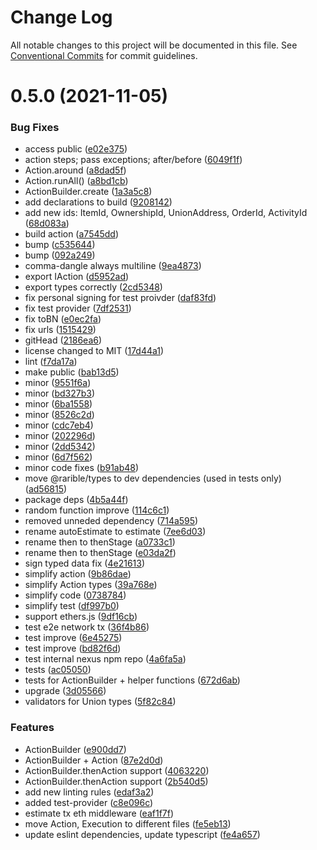 # Change Log

All notable changes to this project will be documented in this file.
See [Conventional Commits](https://conventionalcommits.org) for commit guidelines.

# 0.5.0 (2021-11-05)


### Bug Fixes

* access public ([e02e375](https://github.com/rarible/ts-common/commit/e02e375d228c50eead9ab95c8b7f4d4ff8d357a5))
* action steps; pass exceptions; after/before ([6049f1f](https://github.com/rarible/ts-common/commit/6049f1fef76246f30ae37ac53890aaaccaef6432))
* Action.around ([a8dad5f](https://github.com/rarible/ts-common/commit/a8dad5f8c23fd0904d1e984d7cea0ba1f445441e))
* Action.runAll() ([a8bd1cb](https://github.com/rarible/ts-common/commit/a8bd1cbab4986fa54618191d2cd3410f5842a0dc))
* ActionBuilder.create ([1a3a5c8](https://github.com/rarible/ts-common/commit/1a3a5c8d51f628d933fee54a09766310be4aeb04))
* add declarations to build ([9208142](https://github.com/rarible/ts-common/commit/9208142761897f050ba89980383335ee4f18cd2d))
* add new ids: ItemId, OwnershipId, UnionAddress, OrderId, ActivityId ([68d083a](https://github.com/rarible/ts-common/commit/68d083ae76eea5f167997b973fa64399e920a2f8))
* build action ([a7545dd](https://github.com/rarible/ts-common/commit/a7545ddc124691a4189326388b0b7c7610741654))
* bump ([c535644](https://github.com/rarible/ts-common/commit/c535644844e6b83a95e81011abad06744cd72dbf))
* bump ([092a249](https://github.com/rarible/ts-common/commit/092a249b1c01b6565db792058285a73993c1f659))
* comma-dangle always multiline ([9ea4873](https://github.com/rarible/ts-common/commit/9ea4873ec37e95b8e1f1a7b4cdcb425ba01c6135))
* export IAction ([d5952ad](https://github.com/rarible/ts-common/commit/d5952ade9425327e1d9f2c576b0dd5e9f4a7afc3))
* export types correctly ([2cd5348](https://github.com/rarible/ts-common/commit/2cd5348c5cc1614bdf6e03d6081418969230a884))
* fix personal signing for test proivder ([daf83fd](https://github.com/rarible/ts-common/commit/daf83fddec916f90f04a774637062424299d5f78))
* fix test provider ([7df2531](https://github.com/rarible/ts-common/commit/7df253161e96b93539f3cf5a35d838aa358aebbe))
* fix toBN ([e0ec2fa](https://github.com/rarible/ts-common/commit/e0ec2fa8db08d657b3a49ae5e022032e8fe91fc3))
* fix urls ([1515429](https://github.com/rarible/ts-common/commit/1515429ebd0d79920ddb586ab276ea4625d8973e))
* gitHead ([2186ea6](https://github.com/rarible/ts-common/commit/2186ea686e5eb3393a8e3896826756086d3b05de))
* license changed to MIT ([17d44a1](https://github.com/rarible/ts-common/commit/17d44a1225c507c6a4c8b1f4bcf8878c43c211b2))
* lint ([f7da17a](https://github.com/rarible/ts-common/commit/f7da17a03baf3e6278413135ff2c45a4a14fc7a0))
* make public ([bab13d5](https://github.com/rarible/ts-common/commit/bab13d593d01640c63eed6a5b08dd156a6b78256))
* minor ([9551f6a](https://github.com/rarible/ts-common/commit/9551f6aa777492081db716f78d7af477061f9270))
* minor ([bd327b3](https://github.com/rarible/ts-common/commit/bd327b3a3a2c59f842af509ba7c4b70ee0bf6e66))
* minor ([6ba1558](https://github.com/rarible/ts-common/commit/6ba1558403e1d850f0f23df251766f359a5e301c))
* minor ([8526c2d](https://github.com/rarible/ts-common/commit/8526c2d32c6226e469f4767405b198022e71b5f3))
* minor ([cdc7eb4](https://github.com/rarible/ts-common/commit/cdc7eb4c8a3278137b2e63210ee1b4799510f5a4))
* minor ([202296d](https://github.com/rarible/ts-common/commit/202296dd63d6f564fda4b3f77ad18e9351f07a81))
* minor ([2dd5342](https://github.com/rarible/ts-common/commit/2dd5342793f008bc44ab74e9fec76e6de8b0d744))
* minor ([6d7f562](https://github.com/rarible/ts-common/commit/6d7f562b15ff7a5ff2c7d9462bc64e5505601881))
* minor code fixes ([b91ab48](https://github.com/rarible/ts-common/commit/b91ab48c1d385dc8464b7e31d5da8d2c513a57ef))
* move @rarible/types to dev dependencies (used in tests only) ([ad56815](https://github.com/rarible/ts-common/commit/ad56815e76bc0038b913356463c9372892ad14e1))
* package deps ([4b5a44f](https://github.com/rarible/ts-common/commit/4b5a44f8f93055fb5f1ce980c3516735001f3612))
* random function improve ([114c6c1](https://github.com/rarible/ts-common/commit/114c6c1444f19b76feff63316c76993088d3fc6a))
* removed unneded dependency ([714a595](https://github.com/rarible/ts-common/commit/714a59598311e43430b948c81d4e1ed2b408200b))
* rename autoEstimate to estimate ([7ee6d03](https://github.com/rarible/ts-common/commit/7ee6d036cf7883bbc880177f61ccad7216fb6758))
* rename then to thenStage ([a0733c1](https://github.com/rarible/ts-common/commit/a0733c12407d22554a901efc3d534e5f67e81676))
* rename then to thenStage ([e03da2f](https://github.com/rarible/ts-common/commit/e03da2ffffbc3bf58f07c4ec8f346f7661b77ce1))
* sign typed data fix ([4e21613](https://github.com/rarible/ts-common/commit/4e2161307c7f51d2fa0755f1545cac7b5cc7535f))
* simplify action ([9b86dae](https://github.com/rarible/ts-common/commit/9b86daec142525cb23f2ecca03539c4d5fd5288f))
* simplify Action types ([39a768e](https://github.com/rarible/ts-common/commit/39a768e623380728493e677479c56bd780904757))
* simplify code ([0738784](https://github.com/rarible/ts-common/commit/0738784897ac1dc5a3e11312da4168a8587cdde4))
* simplify test ([df997b0](https://github.com/rarible/ts-common/commit/df997b0d2a842207946587372e0fede8117371f5))
* support ethers.js ([9df16cb](https://github.com/rarible/ts-common/commit/9df16cbc208ae5305cfba43408add99dd03d8231))
* test e2e network tx ([36f4b86](https://github.com/rarible/ts-common/commit/36f4b86aa6c7da6f4068c525e60396c62137204f))
* test improve ([6e45275](https://github.com/rarible/ts-common/commit/6e4527586e16a1ff2a6ac895242305b40742c96a))
* test improve ([bd82f6d](https://github.com/rarible/ts-common/commit/bd82f6dcc0cbe00c6da2b8fcab6372c280f2b47b))
* test internal nexus npm repo ([4a6fa5a](https://github.com/rarible/ts-common/commit/4a6fa5ae4eff18572acd6823838102f70da9a4d7))
* tests ([ac05050](https://github.com/rarible/ts-common/commit/ac05050dda8e5a1e8ab1191aea486c1502749d8d))
* tests for ActionBuilder + helper functions ([672d6ab](https://github.com/rarible/ts-common/commit/672d6ab7f0d55a7e3a8051512aba503658a18079))
* upgrade ([3d05566](https://github.com/rarible/ts-common/commit/3d05566c866002e9fb992943d8c62e19603c7db8))
* validators for Union types ([5f82c84](https://github.com/rarible/ts-common/commit/5f82c84f6beecaadf69a33a6fbcd49a499afa43a))


### Features

* ActionBuilder ([e900dd7](https://github.com/rarible/ts-common/commit/e900dd7780efac7b802d1496c9369444587ca809))
* ActionBuilder + Action ([87e2d0d](https://github.com/rarible/ts-common/commit/87e2d0d99f3215cd5183eed0dc886f7b02793689))
* ActionBuilder.thenAction support ([4063220](https://github.com/rarible/ts-common/commit/4063220d9b072299fbfd05eb2a1f2627d8b1eedb))
* ActionBuilder.thenAction support ([2b540d5](https://github.com/rarible/ts-common/commit/2b540d5e605d22c4f3ad232ba2c39fcdfb4cc17d))
* add new linting rules ([edaf3a2](https://github.com/rarible/ts-common/commit/edaf3a2a01dc93289d3b423f933d326e86205763))
* added test-provider ([c8e096c](https://github.com/rarible/ts-common/commit/c8e096c52d4202ee16d771d201f4a1bf4359339f))
* estimate tx eth middleware ([eaf1f7f](https://github.com/rarible/ts-common/commit/eaf1f7f5028fdfd2c68c68c6f77866c1d44eafd7))
* move Action, Execution to different files ([fe5eb13](https://github.com/rarible/ts-common/commit/fe5eb1368b1dc5b76f5a5a4cdf3dd9cf056e5c41))
* update eslint dependencies, update typescript ([fe4a657](https://github.com/rarible/ts-common/commit/fe4a657a876d72d209ad4dc59c0a59b53f23212a))
